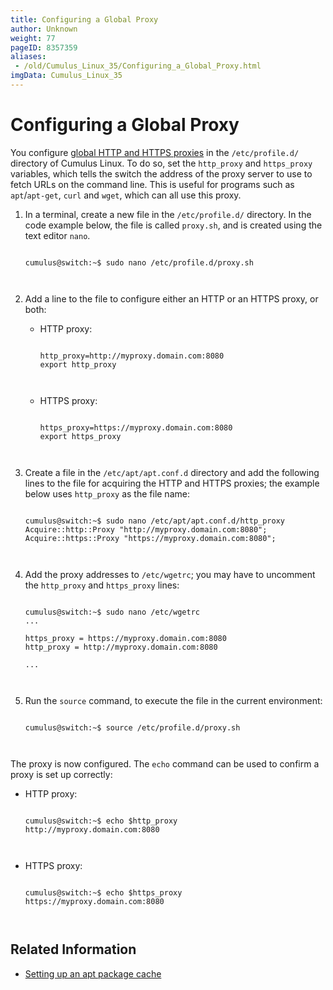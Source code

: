 ```yaml
---
title: Configuring a Global Proxy
author: Unknown
weight: 77
pageID: 8357359
aliases:
 - /old/Cumulus_Linux_35/Configuring_a_Global_Proxy.html
imgData: Cumulus_Linux_35
---
```

# Configuring a Global Proxy

You configure [global HTTP and HTTPS
proxies](https://wiki.archlinux.org/index.php/proxy_settings) in the
`/etc/profile.d/` directory of Cumulus Linux. To do so, set the
`http_proxy` and `https_proxy` variables, which tells the switch the
address of the proxy server to use to fetch URLs on the command line.
This is useful for programs such as `apt`/`apt-get`, `curl` and `wget`,
which can all use this proxy.

1.  In a terminal, create a new file in the `/etc/profile.d/` directory.
    In the code example below, the file is called `proxy.sh`, and is
    created using the text editor `nano`.
    
    ``` 
                       
    cumulus@switch:~$ sudo nano /etc/profile.d/proxy.sh
       
        
    ```

2.  Add a line to the file to configure either an HTTP or an HTTPS
    proxy, or both:
    
      - HTTP proxy:
        
        ``` 
                           
        http_proxy=http://myproxy.domain.com:8080
        export http_proxy
           
            
        ```
    
      - HTTPS proxy:
        
        ``` 
                           
        https_proxy=https://myproxy.domain.com:8080
        export https_proxy
           
            
        ```

3.  Create a file in the `/etc/apt/apt.conf.d` directory and add the
    following lines to the file for acquiring the HTTP and HTTPS
    proxies; the example below uses `http_proxy` as the file name:
    
    ``` 
                       
    cumulus@switch:~$ sudo nano /etc/apt/apt.conf.d/http_proxy
    Acquire::http::Proxy "http://myproxy.domain.com:8080";
    Acquire::https::Proxy "https://myproxy.domain.com:8080";
       
        
    ```

4.  Add the proxy addresses to `/etc/wgetrc`; you may have to uncomment
    the `http_proxy` and `https_proxy` lines:
    
    ``` 
                       
    cumulus@switch:~$ sudo nano /etc/wgetrc
    ...
     
    https_proxy = https://myproxy.domain.com:8080
    http_proxy = http://myproxy.domain.com:8080
     
    ...
       
        
    ```

5.  Run the `source` command, to execute the file in the current
    environment:
    
    ``` 
                       
    cumulus@switch:~$ source /etc/profile.d/proxy.sh
       
        
    ```

The proxy is now configured. The `echo` command can be used to confirm a
proxy is set up correctly:

  - HTTP proxy:
    
    ``` 
                       
    cumulus@switch:~$ echo $http_proxy
    http://myproxy.domain.com:8080
       
        
    ```

  - HTTPS proxy:
    
    ``` 
                       
    cumulus@switch:~$ echo $https_proxy
    https://myproxy.domain.com:8080
       
        
    ```

## Related Information

  - [Setting up an apt package
    cache](https://support.cumulusnetworks.com/hc/en-us/articles/232058388-Setting-up-an-apt-Package-Cache)
